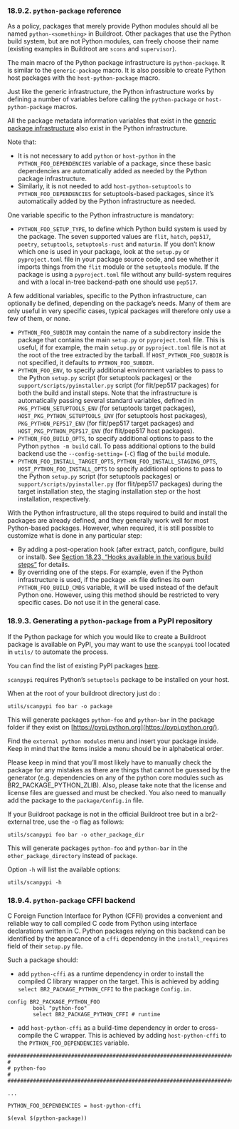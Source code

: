 ### 18.9.2. `python-package` reference

As a policy, packages that merely provide Python modules should all be named `python-<something>` in Buildroot. Other packages that use the Python build system, but are not Python modules, can freely choose their name (existing examples in Buildroot are `scons` and `supervisor`).

The main macro of the Python package infrastructure is `python-package`. It is similar to the `generic-package` macro. It is also possible to create Python host packages with the `host-python-package` macro.

Just like the generic infrastructure, the Python infrastructure works by defining a number of variables before calling the `python-package` or `host-python-package` macros.

All the package metadata information variables that exist in the [generic package infrastructure](https://buildroot.org/downloads/manual/manual.html#generic-package-reference) also exist in the Python infrastructure.

Note that:

- It is not necessary to add `python` or `host-python` in the `PYTHON_FOO_DEPENDENCIES` variable of a package, since these basic dependencies are automatically added as needed by the Python package infrastructure.
- Similarly, it is not needed to add `host-python-setuptools` to `PYTHON_FOO_DEPENDENCIES` for setuptools-based packages, since it’s automatically added by the Python infrastructure as needed.

One variable specific to the Python infrastructure is mandatory:

- `PYTHON_FOO_SETUP_TYPE`, to define which Python build system is used by the package. The seven supported values are `flit`, `hatch`, `pep517`, `poetry`, `setuptools`, `setuptools-rust` and `maturin`. If you don’t know which one is used in your package, look at the `setup.py` or `pyproject.toml` file in your package source code, and see whether it imports things from the `flit` module or the `setuptools` module. If the package is using a `pyproject.toml` file without any build-system requires and with a local in-tree backend-path one should use `pep517`.

A few additional variables, specific to the Python infrastructure, can optionally be defined, depending on the package’s needs. Many of them are only useful in very specific cases, typical packages will therefore only use a few of them, or none.

- `PYTHON_FOO_SUBDIR` may contain the name of a subdirectory inside the package that contains the main `setup.py` or `pyproject.toml` file. This is useful, if for example, the main `setup.py` or `pyproject.toml` file is not at the root of the tree extracted by the tarball. If `HOST_PYTHON_FOO_SUBDIR` is not specified, it defaults to `PYTHON_FOO_SUBDIR`.
- `PYTHON_FOO_ENV`, to specify additional environment variables to pass to the Python `setup.py` script (for setuptools packages) or the `support/scripts/pyinstaller.py` script (for flit/pep517 packages) for both the build and install steps. Note that the infrastructure is automatically passing several standard variables, defined in `PKG_PYTHON_SETUPTOOLS_ENV` (for setuptools target packages), `HOST_PKG_PYTHON_SETUPTOOLS_ENV` (for setuptools host packages), `PKG_PYTHON_PEP517_ENV` (for flit/pep517 target packages) and `HOST_PKG_PYTHON_PEP517_ENV` (for flit/pep517 host packages).
- `PYTHON_FOO_BUILD_OPTS`, to specify additional options to pass to the Python `python -m build` call. To pass additional options to the build backend use the `--config-setting=` (`-C`) flag of the `build` module.
- `PYTHON_FOO_INSTALL_TARGET_OPTS`, `PYTHON_FOO_INSTALL_STAGING_OPTS`, `HOST_PYTHON_FOO_INSTALL_OPTS` to specify additional options to pass to the Python `setup.py` script (for setuptools packages) or `support/scripts/pyinstaller.py` (for flit/pep517 packages) during the target installation step, the staging installation step or the host installation, respectively.

With the Python infrastructure, all the steps required to build and install the packages are already defined, and they generally work well for most Python-based packages. However, when required, it is still possible to customize what is done in any particular step:

- By adding a post-operation hook (after extract, patch, configure, build or install). See [Section 18.23, “Hooks available in the various build steps”](https://buildroot.org/downloads/manual/manual.html#hooks) for details.
- By overriding one of the steps. For example, even if the Python infrastructure is used, if the package `.mk` file defines its own `PYTHON_FOO_BUILD_CMDS` variable, it will be used instead of the default Python one. However, using this method should be restricted to very specific cases. Do not use it in the general case.

### 18.9.3. Generating a `python-package` from a PyPI repository

If the Python package for which you would like to create a Buildroot package is available on PyPI, you may want to use the `scanpypi` tool located in `utils/` to automate the process.

You can find the list of existing PyPI packages [here](https://pypi.python.org/).

`scanpypi` requires Python’s `setuptools` package to be installed on your host.

When at the root of your buildroot directory just do :

```
utils/scanpypi foo bar -o package
```

This will generate packages `python-foo` and `python-bar` in the package folder if they exist on [https://pypi.python.org](https://pypi.python.org/).

Find the `external python modules` menu and insert your package inside. Keep in mind that the items inside a menu should be in alphabetical order.

Please keep in mind that you’ll most likely have to manually check the package for any mistakes as there are things that cannot be guessed by the generator (e.g. dependencies on any of the python core modules such as BR2_PACKAGE_PYTHON_ZLIB). Also, please take note that the license and license files are guessed and must be checked. You also need to manually add the package to the `package/Config.in` file.

If your Buildroot package is not in the official Buildroot tree but in a br2-external tree, use the -o flag as follows:

```
utils/scanpypi foo bar -o other_package_dir
```

This will generate packages `python-foo` and `python-bar` in the `other_package_directory` instead of `package`.

Option `-h` will list the available options:

```
utils/scanpypi -h
```

### 18.9.4. `python-package` CFFI backend

C Foreign Function Interface for Python (CFFI) provides a convenient and reliable way to call compiled C code from Python using interface declarations written in C. Python packages relying on this backend can be identified by the appearance of a `cffi` dependency in the `install_requires` field of their `setup.py` file.

Such a package should:

- add `python-cffi` as a runtime dependency in order to install the compiled C library wrapper on the target. This is achieved by adding `select BR2_PACKAGE_PYTHON_CFFI` to the package `Config.in`.

```
config BR2_PACKAGE_PYTHON_FOO
        bool "python-foo"
        select BR2_PACKAGE_PYTHON_CFFI # runtime
```

- add `host-python-cffi` as a build-time dependency in order to cross-compile the C wrapper. This is achieved by adding `host-python-cffi` to the `PYTHON_FOO_DEPENDENCIES` variable.

```
################################################################################
#
# python-foo
#
################################################################################

...

PYTHON_FOO_DEPENDENCIES = host-python-cffi

$(eval $(python-package))
```

